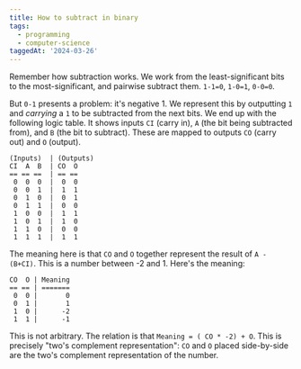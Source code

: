 ```yaml
---
title: How to subtract in binary
tags:
  - programming
  - computer-science
taggedAt: '2024-03-26'
---
```


Remember how subtraction works. We work from the least-significant bits to the most-significant, and pairwise subtract them. `1-1=0`, `1-0=1`, `0-0=0`.

But `0-1` presents a problem: it's negative 1. We represent this by outputting `1` and _carrying_ a `1` to be subtracted from the next bits. We end up with the following logic table. It shows inputs `CI` (carry in), `A` (the bit being subtracted from), and `B` (the bit to subtract). These are mapped to outputs `CO` (carry out) and `O` (output).

```
(Inputs)  | (Outputs)
CI  A  B  | CO  O
== == ==  | == ==
 0  0  0  |  0  0
 0  0  1  |  1  1
 0  1  0  |  0  1
 0  1  1  |  0  0
 1  0  0  |  1  1
 1  0  1  |  1  0
 1  1  0  |  0  0
 1  1  1  |  1  1
```

The meaning here is that `CO` and `O` together represent the result of `A - (B+CI)`. This is a number between -2 and 1. Here's the meaning:

```
CO  O | Meaning
== == | =======
 0  0 |       0
 0  1 |       1
 1  0 |      -2
 1  1 |      -1
```

This is not arbitrary. The relation is that `Meaning = ( CO * -2) + O`. This is precisely "two's complement representation": `CO` and `O` placed side-by-side are the two's complement representation of the number.
